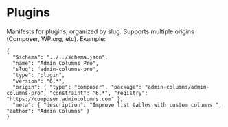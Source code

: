 # Plugins

Manifests for plugins, organized by slug. Supports multiple origins (Composer, WP.org, etc). Example:

```
{
  "$schema": "../../schema.json",
  "name": "Admin Columns Pro",
  "slug": "admin-columns-pro",
  "type": "plugin",
  "version": "6.*",
  "origin": { "type": "composer", "package": "admin-columns/admin-columns-pro", "constraint": "6.*", "registry": "https://composer.admincolumns.com" },
  "meta": { "description": "Improve list tables with custom columns.", "author": "Admin Columns" }
}
```